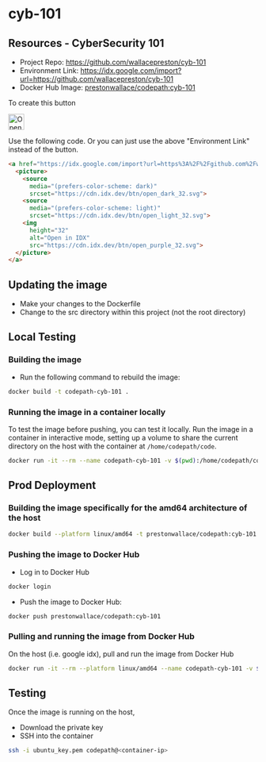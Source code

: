 # cyb-101

## Resources - CyberSecurity 101
- Project Repo: https://github.com/wallacepreston/cyb-101
- Environment Link: https://idx.google.com/import?url=https://github.com/wallacepreston/cyb-101
- Docker Hub Image: [prestonwallace/codepath:cyb-101](https://hub.docker.com/r/prestonwallace/codepath/tags)


To create this button

<a href="https://idx.google.com/import?url=https%3A%2F%2Fgithub.com%2Fwallacepreston%2Fcyb-101">
  <picture>
    <source
      media="(prefers-color-scheme: dark)"
      srcset="https://cdn.idx.dev/btn/open_dark_32.svg">
    <source
      media="(prefers-color-scheme: light)"
      srcset="https://cdn.idx.dev/btn/open_light_32.svg">
    <img
      height="32"
      alt="Open in IDX"
      src="https://cdn.idx.dev/btn/open_purple_32.svg">
  </picture>
</a>

Use the following code.  Or you can just use the above "Environment Link" instead of the button.

```html
<a href="https://idx.google.com/import?url=https%3A%2F%2Fgithub.com%2Fwallacepreston%2Fcyb-101">
  <picture>
    <source
      media="(prefers-color-scheme: dark)"
      srcset="https://cdn.idx.dev/btn/open_dark_32.svg">
    <source
      media="(prefers-color-scheme: light)"
      srcset="https://cdn.idx.dev/btn/open_light_32.svg">
    <img
      height="32"
      alt="Open in IDX"
      src="https://cdn.idx.dev/btn/open_purple_32.svg">
  </picture>
</a>
```


## Updating the image
- Make your changes to the Dockerfile
- Change to the src directory within this project (not the root directory)

## Local Testing
### Building the image
- Run the following command to rebuild the image:
```bash
docker build -t codepath-cyb-101 .
```

### Running the image in a container locally
To test the image before pushing, you can test it locally. Run the image in a container in interactive mode, setting up a volume to share the current directory on the host with the container at `/home/codepath/code`.
```bash
docker run -it --rm --name codepath-cyb-101 -v $(pwd):/home/codepath/code codepath-cyb-101
```

## Prod Deployment
### Building the image specifically for the amd64 architecture of the host
```bash
docker build --platform linux/amd64 -t prestonwallace/codepath:cyb-101 .
```

### Pushing the image to Docker Hub
- Log in to Docker Hub
```bash
docker login
```

- Push the image to Docker Hub:
```bash
docker push prestonwallace/codepath:cyb-101
```

### Pulling and running the image from Docker Hub
On the host (i.e. google idx), pull and run the image from Docker Hub
```bash
docker run -it --rm --platform linux/amd64 --name codepath-cyb-101 -v $(pwd):/home/codepath/code -p 22:22 -p 3389:3389 prestonwallace/codepath:cyb-101
```

## Testing
Once the image is running on the host, 
- Download the private key
- SSH into the container
```bash
ssh -i ubuntu_key.pem codepath@<container-ip>
```